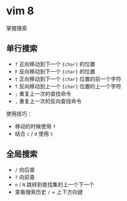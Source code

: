 # vim 8

掌握搜索

## 单行搜索

- `f` 正向移动到下一个 `{char}` 的位置
- `F` 反向移动到下一个 `{char}` 的位置
- `t` 正向移动到下一个 `{char}` 位置的前一个字符
- `T` 反向移动到上一个 `{char}` 位置的上一个字符
- `;` 重复上一次的查找命令
- `,` 重复上一次的反向查找命令

使用技巧：

- 移动的时候使用 `f`
- 结合 `c` / `d` 使用 `t`

## 全局搜索

- `/` 向后查
- `?` 向前查
- `n` / `N` 跳转到查找集的上一个下一个
- 查看搜索历史 `/` + 上下方向键